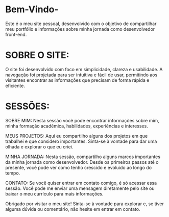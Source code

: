 # Bem-Vindo-
Este é o meu site pessoal, desenvolvido com o objetivo de compartilhar meu portfólio e informações sobre minha jornada como desenvolvedor front-end.

# SOBRE O SITE:

O site foi desenvolvido com foco em simplicidade, clareza e usabilidade. A navegação foi projetada para ser intuitiva e fácil de usar, permitindo aos visitantes encontrar as informações que precisam de forma rápida e eficiente.

# SESSÕES:

SOBRE MIM: Nesta sessão você pode encontrar informações sobre mim, minha formação acadêmica, habilidades, experiências e interesses.

MEUS PROJETOS: Aqui eu compartilho alguns dos projetos em que trabalhei e que considero importantes. Sinta-se à vontade para dar uma olhada e explorar o que eu criei.

MINHA JORNADA: Nesta sessão, compartilho alguns marcos importantes da minha jornada como desenvolvedor. Desde os primeiros passos até o presente, você pode ver como tenho crescido e evoluído ao longo do tempo.

CONTATO: Se você quiser entrar em contato comigo, é só acessar essa sessão. Você pode me enviar uma mensagem diretamente pelo site ou baixar o meu currículo para mais informações.

Obrigado por visitar o meu site! Sinta-se à vontade para explorar e, se tiver alguma dúvida ou comentário, não hesite em entrar em contato.
